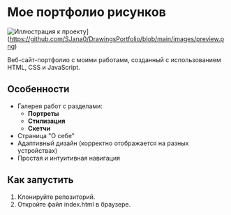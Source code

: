 # Мое портфолио рисунков

![Иллюстрация к проекту]([https://github.com/SJana0/DrawingsPortfolio/images/preview.png)](https://github.com/SJana0/DrawingsPortfolio/blob/main/images/preview.png)

Веб-сайт-портфолио с моими работами, созданный с использованием HTML, CSS и JavaScript.

## Особенности

- Галерея работ с разделами:
  - **Портреты**
  - **Стилизация**
  - **Скетчи**
- Страница "О себе"
- Адаптивный дизайн (корректно отображается на разных устройствах)
- Простая и интуитивная навигация

## Как запустить

1. Клонируйте репозиторий.
2. Откройте файл index.html в браузере.
